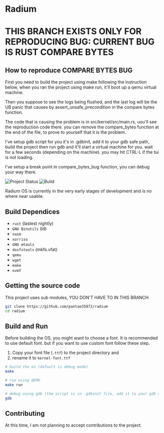 # Radium
# THIS BRANCH EXISTS ONLY FOR REPRODUCING BUG: CURRENT BUG IS RUST COMPARE BYTES

## How to reproduce COMPARE BYTES BUG
First you need to build the project using make following the instruction below,
when you ran the project using make run, it'll boot up a qemu virtual machine.

Then you suppose to see the logs being flushed, and the last log will be the UB panic that causes by assert_unsafe_precondition in the compare bytes function.

The code that is causing the problem is in src/kernel/src/main.rs, uou'll see the reproduction code there. you can remove the compare_bytes function at the end of the file, to prove to yourself that it is the problem.

I've setup gdb script for you it's in .gdbinit, add it to your gdb safe path, build the project then run gdb and it'll start a virtual machine for you. wait for a few seconds (depending on the machine). you may hit CTRL-L if the tui is not loading. 

I've setup a break point in compare_bytes_bug function, you can debug your way there.

![Project Status](https://img.shields.io/badge/status-not%20finished-orange)
![Build](https://img.shields.io/badge/build-passing-brightgreen)

Radium OS is currently in the very early stages of development and is no where near usable.

## Build Dependices
* ```rust``` (lastest nightly)
* ```GNU Binutils``` (ld)
* ```nasm``` 
* ```xorriso```
* ```GNU mtools```
* ```dosfstools``` (mkfs.vfat)
* ```qemu```
* ```wget```
* ```make```
* ```ovmf```
## Getting the source code
This project uses sub modules, YOU DON'T HAVE TO IN THIS BRANCH
```bash
git clone https://github.com/pantae35872/radium
cd radium
```
## Build and Run
Before building the OS, you might want to choose a font. It is recommended to use default font.
but if you want to use custom font follow these step. 
1. Copy your font file (`.ttf`) to the project directory and 
2. rename it to ```kernel-font.ttf```
```bash
# build the os (default is debug mode)
make

# run using QEMU
make run

# debug using gdb (the script is in .gdbinit file, add it to your gdb safe path)
gdb 
```
## Contributing
At this time, I am not planning to accept contributions to the project.
